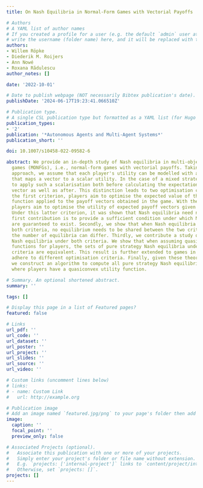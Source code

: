 ```yaml
---
title: On Nash Equilibria in Normal-Form Games with Vectorial Payoffs

# Authors
# A YAML list of author names
# If you created a profile for a user (e.g. the default `admin` user at `content/authors/admin/`), 
# write the username (folder name) here, and it will be replaced with their full name and linked to their profile.
authors:
- Willem Röpke
- Diederik M. Roijers
- Ann Nowé
- Roxana Rădulescu
author_notes: []

date: '2022-10-01'

# Date to publish webpage (NOT necessarily Bibtex publication's date).
publishDate: '2024-06-17T19:23:41.066510Z'

# Publication type.
# A single CSL publication type but formatted as a YAML list (for Hugo requirements).
publication_types:
- '2'
publication: '*Autonomous Agents and Multi-Agent Systems*'
publication_short: ''

doi: 10.1007/s10458-022-09582-6

abstract: We provide an in-depth study of Nash equilibria in multi-objective normal-form
  games (MONFGs), i.e., normal-form games with vectorial payoffs. Taking a utility-based
  approach, we assume that each player's utility can be modelled with a utility function
  that maps a vector to a scalar utility. In the case of a mixed strategy, it is meaningful
  to apply such a scalarisation both before calculating the expectation of the payoff
  vector as well as after. This distinction leads to two optimisation criteria. With
  the first criterion, players aim to optimise the expected value of their utility
  function applied to the payoff vectors obtained in the game. With the second criterion,
  players aim to optimise the utility of expected payoff vectors given a joint strategy.
  Under this latter criterion, it was shown that Nash equilibria need not exist. Our
  first contribution is to provide a sufficient condition under which Nash equilibria
  are guaranteed to exist. Secondly, we show that when Nash equilibria do exist under
  both criteria, no equilibrium needs to be shared between the two criteria, and even
  the number of equilibria can differ. Thirdly, we contribute a study of pure strategy
  Nash equilibria under both criteria. We show that when assuming quasiconvex utility
  functions for players, the sets of pure strategy Nash equilibria under both optimisation
  criteria are equivalent. This result is further extended to games in which players
  adhere to different optimisation criteria. Finally, given these theoretical results,
  we construct an algorithm to compute all pure strategy Nash equilibria in MONFGs
  where players have a quasiconvex utility function.

# Summary. An optional shortened abstract.
summary: ''

tags: []

# Display this page in a list of Featured pages?
featured: false

# Links
url_pdf: ''
url_code: ''
url_dataset: ''
url_poster: ''
url_project: ''
url_slides: ''
url_source: ''
url_video: ''

# Custom links (uncomment lines below)
# links:
# - name: Custom Link
#   url: http://example.org

# Publication image
# Add an image named `featured.jpg/png` to your page's folder then add a caption below.
image:
  caption: ''
  focal_point: ''
  preview_only: false

# Associated Projects (optional).
#   Associate this publication with one or more of your projects.
#   Simply enter your project's folder or file name without extension.
#   E.g. `projects: ['internal-project']` links to `content/project/internal-project/index.md`.
#   Otherwise, set `projects: []`.
projects: []
---
```

